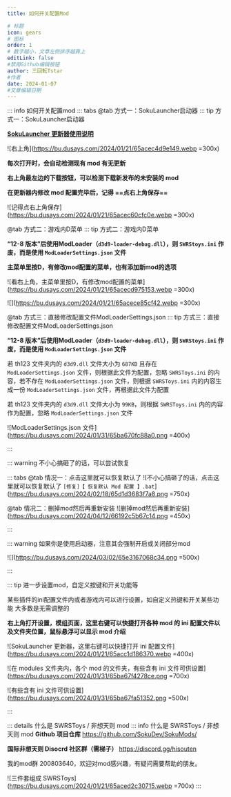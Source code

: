 ```yaml
---
title: 如何开关配置Mod

# 标题
icon: gears
# 图标
order: 1
# 数字越小，文章左侧排序越靠上
editLink: false
#禁用Github编辑按钮
author: 三回転Tstar
#作者
date: 2024-01-07
#文章编辑日期
---
```

::: info 如何开关配置mod
::: tabs
@tab 方式一：SokuLauncher启动器
::: tip 方式一：SokuLauncher启动器

[**SokuLauncher 更新器使用说明**](/FAQ/update.html)

![右上角](https://bu.dusays.com/2024/01/21/65acec4d9e149.webp =300x)

**每次打开时，会自动检测现有 mod 有无更新**

**右上角最左边的下载按钮，可以检测下载新发布的未安装的 mod**

**在更新器内修改 mod 配置完毕后，记得 ==点右上角保存==**

![记得点右上角保存](https://bu.dusays.com/2024/01/21/65acec60cfc0e.webp =300x)

@tab 方式二：游戏内D菜单
::: tip 方式二：游戏内D菜单


**“12-8 版本”后使用ModLoader（`d3d9-loader-debug.dll`），则 `SWRStoys.ini` 作废，而是使用 `ModLoaderSettings.json` 文件**

**主菜单里按D，有修改mod配置的菜单，也有添加新mod的选项**

![看右上角，主菜单里按D，有修改mod配置的菜单](https://bu.dusays.com/2024/01/21/65acecd975153.webp =300x)

![](https://bu.dusays.com/2024/01/21/65acece85cf42.webp =300x)

@tab 方式三：直接修改配置文件ModLoaderSettings.json
::: tip 方式三：直接修改配置文件ModLoaderSettings.json

**“12-8 版本”后使用ModLoader（`d3d9-loader-debug.dll`），则 `SWRStoys.ini` 作废，而是使用 `ModLoaderSettings.json` 文件**

若 th123 文件夹内的 `d3d9.dll` 文件大小为 `687KB` 且存在 `ModLoaderSettings.json` 文件，则根据此文件为配置，忽略 `SWRSToys.ini` 的内容，若不存在 `ModLoaderSettings.json` 文件，则根据 `SWRSToys.ini` 内的内容生成一份 `ModLoaderSettings.json` 文件，再根据此文件为配置

若 th123 文件夹内的 `d3d9.dll` 文件大小为 `99KB`，则根据 `SWRSToys.ini` 内的内容作为配置，忽略 `ModLoaderSettings.json` 文件

![ModLoaderSettings.json 文件](https://bu.dusays.com/2024/01/31/65ba670fc88a0.png =400x)

:::

::: warning 不小心搞砸了的话，可以尝试恢复

::: tabs
@tab 情况一：点击这里就可以恢复默认了
![不小心搞砸了的话，点击这里就可以恢复默认了 `[修复]【 恢复默认 Mod 配置 】.bat`](https://bu.dusays.com/2024/02/18/65d1d3683f7a8.png =750x)

@tab 情况二：删掉mod然后再重新安装
![删掉mod然后再重新安装](https://bu.dusays.com/2024/04/12/66192c5b67c14.png =450x)

:::

::: warning 如果你是使用启动器，注意其会强制开启或关闭部分mod

![](https://bu.dusays.com/2024/03/02/65e3167068c34.png =500x)

:::


::: tip  进一步设置mod，自定义按键和开关功能等

某些插件的ini配置文件内或者游戏内可以进行设置，如自定义热键和开关某些功能
大多数是无需调整的

**右上角打开设置，模组页面，这里右键可以快捷打开各种 mod 的 ini 配置文件以及文件夹位置，鼠标悬浮可以显示 mod 介绍**

![SokuLauncher 更新器，这里右键可以快捷打开 ini 配置文件](https://bu.dusays.com/2024/01/21/65acc1d186370.webp =400x)

![在 modules 文件夹内，各个 mod 的文件夹，有些含有 ini 文件可供设置](https://bu.dusays.com/2024/01/31/65ba67f4278ce.png =700x)

![有些含有 ini 文件可供设置](https://bu.dusays.com/2024/01/31/65ba67fa51352.png =500x)

:::

::: details 什么是 SWRSToys / 非想天则 mod
::: info 什么是 SWRSToys / 非想天则 mod
**Github 项目仓库**  https://github.com/SokuDev/SokuMods/

**国际非想天则 Disocrd 社区群（需梯子）**  https://discord.gg/hisouten

我的mod群 200803640，欢迎对mod感兴趣，有疑问需要帮助的朋友。

![三件套组成 SWRSToys](https://bu.dusays.com/2024/01/21/65aced2c30715.webp =700x)
:::

